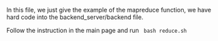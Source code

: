 In this file, we just give the example of the mapreduce function, we have hard code into the backend_server/backend file.

Follow the instruction in the main page and run ``` bash reduce.sh```
